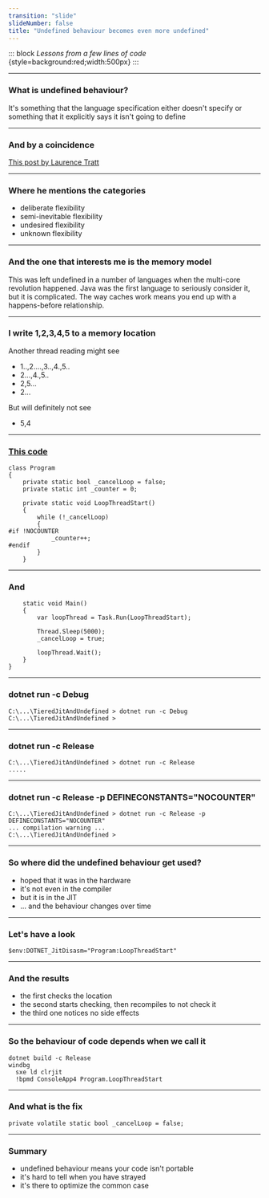 ```yaml
---
transition: "slide"
slideNumber: false
title: "Undefined behaviour becomes even more undefined"
---
```


::: block
*Lessons from a few lines of code* {style=background:red;width:500px}
:::

---

### What is undefined behaviour?

It's something that the language specification either doesn't specify or something that it explicitly says it isn't going to define

---

### And by a coincidence

[This post by Laurence Tratt](https://tratt.net/laurie/blog/2023/why_arent_programming_language_specifications_comprehensive.html?utm_source=programmingdigest&utm_medium&utm_campaign=1525)

---

### Where he mentions the categories

- deliberate flexibility
- semi-inevitable flexibility
- undesired flexibility
- unknown flexibility

---

### And the one that interests me is the memory model

This was left undefined in a number of languages when the multi-core revolution happened. Java was the first language to seriously consider it, but it is complicated.
The way caches work means you end up with a happens-before relationship.

---

### I write 1,2,3,4,5 to a memory location

Another thread reading might see
- 1..,2....,3..,4.,5..
- 2...,4.,5..
- 2,5...
- 2...

But will definitely  not see
- 5,4

---

### [This code](https://github.com/clivetong/Talks/blob/master/TieredJitAndUndefined/Program.cs)

```  
class Program
{
    private static bool _cancelLoop = false;
    private static int _counter = 0;

    private static void LoopThreadStart()
    {
        while (!_cancelLoop)
        {
#if !NOCOUNTER
            _counter++;
#endif
        }
    }
```

---

### And

```
    static void Main()
    {
        var loopThread = Task.Run(LoopThreadStart);

        Thread.Sleep(5000);
        _cancelLoop = true;

        loopThread.Wait();
    }
}
```

---

### dotnet run -c Debug

```
C:\...\TieredJitAndUndefined > dotnet run -c Debug
C:\...\TieredJitAndUndefined >
```

---

### dotnet run -c Release

```
C:\...\TieredJitAndUndefined > dotnet run -c Release
.....
```


---

### dotnet run -c Release -p DEFINECONSTANTS="NOCOUNTER"

```
C:\...\TieredJitAndUndefined > dotnet run -c Release -p DEFINECONSTANTS="NOCOUNTER"
... compilation warning ...
C:\...\TieredJitAndUndefined >
```

---

### So where did the undefined behaviour get used?

- hoped that it was in the hardware
- it's not even in the compiler
- but it is in the JIT
- ... and the behaviour changes over time

---

### Let's have a look

```
$env:DOTNET_JitDisasm="Program:LoopThreadStart"
```

---

### And the results

- the first checks the location
- the second starts checking, then recompiles to not check it
- the third one notices no side effects

---

### So the behaviour of code depends when we call it

```
dotnet build -c Release
windbg 
  sxe ld clrjit
  !bpmd ConsoleApp4 Program.LoopThreadStart
```

---

### And what is the fix

```
private volatile static bool _cancelLoop = false;
```

---

### Summary

- undefined behaviour means your code isn't portable
- it's hard to tell when you have strayed
- it's there to optimize the common case